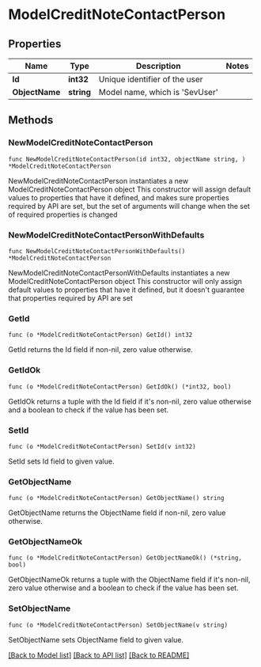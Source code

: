 # ModelCreditNoteContactPerson

## Properties

Name | Type | Description | Notes
------------ | ------------- | ------------- | -------------
**Id** | **int32** | Unique identifier of the user | 
**ObjectName** | **string** | Model name, which is &#39;SevUser&#39; | 

## Methods

### NewModelCreditNoteContactPerson

`func NewModelCreditNoteContactPerson(id int32, objectName string, ) *ModelCreditNoteContactPerson`

NewModelCreditNoteContactPerson instantiates a new ModelCreditNoteContactPerson object
This constructor will assign default values to properties that have it defined,
and makes sure properties required by API are set, but the set of arguments
will change when the set of required properties is changed

### NewModelCreditNoteContactPersonWithDefaults

`func NewModelCreditNoteContactPersonWithDefaults() *ModelCreditNoteContactPerson`

NewModelCreditNoteContactPersonWithDefaults instantiates a new ModelCreditNoteContactPerson object
This constructor will only assign default values to properties that have it defined,
but it doesn't guarantee that properties required by API are set

### GetId

`func (o *ModelCreditNoteContactPerson) GetId() int32`

GetId returns the Id field if non-nil, zero value otherwise.

### GetIdOk

`func (o *ModelCreditNoteContactPerson) GetIdOk() (*int32, bool)`

GetIdOk returns a tuple with the Id field if it's non-nil, zero value otherwise
and a boolean to check if the value has been set.

### SetId

`func (o *ModelCreditNoteContactPerson) SetId(v int32)`

SetId sets Id field to given value.


### GetObjectName

`func (o *ModelCreditNoteContactPerson) GetObjectName() string`

GetObjectName returns the ObjectName field if non-nil, zero value otherwise.

### GetObjectNameOk

`func (o *ModelCreditNoteContactPerson) GetObjectNameOk() (*string, bool)`

GetObjectNameOk returns a tuple with the ObjectName field if it's non-nil, zero value otherwise
and a boolean to check if the value has been set.

### SetObjectName

`func (o *ModelCreditNoteContactPerson) SetObjectName(v string)`

SetObjectName sets ObjectName field to given value.



[[Back to Model list]](../README.md#documentation-for-models) [[Back to API list]](../README.md#documentation-for-api-endpoints) [[Back to README]](../README.md)


